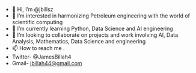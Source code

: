 - 👋 Hi, I’m @jbillsz
- 👀 I’m interested in harmonizing Petroleum engineering with the world of scientific computing
- 🌱 I’m currently learning Python, Data Science and AI engineering
- 💞️ I’m looking to collaborate on projects and work involving AI, Data Analysis, Mathematics, Data Science and engineering
- 📫 How to reach me .
- Twitter- @JamesBillah4
- Gmail- jbillah44@gmail.com
<!---
jbillsz/jbillsz is a ✨ special ✨ repository because its `README.md` (this file) appears on your GitHub profile.
You can click the Preview link to take a look at your changes.
--->
